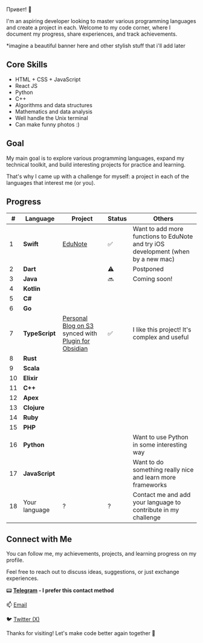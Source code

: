 Привет! 👋

I'm an aspiring developer looking to master various programming languages and create a project in each. Welcome to my code corner,
where I document my progress, share experiences, and track achievements.

*imagine a beautiful banner here and other stylish stuff that i'll add later

## Core Skills

- HTML + CSS + JavaScript
- React JS
- Python
- C++
- Algorithms and data structures
- Mathematics and data analysis
- Well handle the Unix terminal
- Can make funny photos :)

## Goal

My main goal is to explore various programming languages, expand my technical toolkit, and build interesting projects for practice and learning.

That's why I came up with a challenge for myself: a project in each of the languages that interest me (or you).

## Progress

| #   | Language | Project | Status | Others |
| --- | ------------ | -------------------------------- | ------ | --------------------------------------------------------------------------------------- |
| 1   | **Swift**    |[EduNote](https://github.com/zabojeb/EduNote)| ✅ | Want to add more functions to EduNote and try iOS development (when by a new mac) |
| 2   | **Dart**     |  | ⚠️ | Postponed |
| 3   | **Java**     |  | 🔜 | Coming soon! |
| 4   | **Kotlin**   |  |  |  |
| 5   | **C#**       |  |  |  |
| 6   | **Go**       |  |  |  |
| 7   | **TypeScript**| [Personal Blog on S3](https://github.com/zabojeb/blaknot) synced with [Plugin for Obsidian](https://github.com/zabojeb/s3-for-all) | ✅ | I like this project! It's complex and useful |
| 8   | **Rust**     |  |  |  |
| 9   | **Scala**    |  |  |  |
| 10  | **Elixir**   |  |  |  |
| 11  | **C++**      |  |  |  |
| 12  | **Apex**     |  |  |  |
| 13  | **Clojure**  |  |  |  |
| 14  | **Ruby**     |  |  |  |
| 15  | **PHP**      |  |  |  |
| 16  | **Python**   |  |  | Want to use Python in some interesting way |
| 17  | **JavaScript**|  |  | Want to do something really nice and learn more frameworks |
| 18  | Your language | ? | ? | Contact me and add your language to contribute in my challenge |

## Connect with Me

You can follow me, my achievements, projects, and learning progress on my profile.

Feel free to reach out to discuss ideas, suggestions, or just exchange experiences.

📟 **[Telegram](https://t.me/zabojeb) - I prefer this contact method**

📫 [Email](mailto:zabojeb@bk.ru)

🐦 [Twitter (X)](https://twitter.com/zabojeb)

Thanks for visiting! Let's make code better again together 🚀
